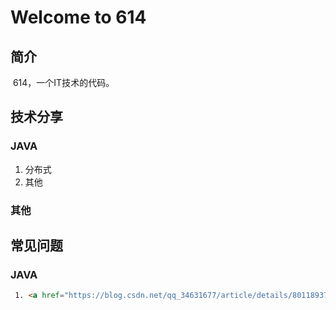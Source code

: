 # Welcome to 614

## 简介
  614，一个IT技术的代码。

## 技术分享
### JAVA
 1. 分布式
 2. 其他
### 其他

## 常见问题
### JAVA 
```html
 1. <a href="https://blog.csdn.net/qq_34631677/article/details/80118937">SpringBoot项目启动报错：找不到MappingJackson2HttpMessageConverter</a>

```
